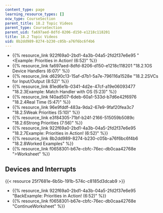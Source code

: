 ```yaml
---
content_type: page
learning_resource_types: []
ocw_type: CourseSection
parent_title: 18.2 Topic Videos
parent_type: CourseSection
parent_uid: fa697aed-8dfd-8206-d150-e1218c118201
title: 18.2 Topic Videos
uid: 8b2dd989-8274-b230-c05b-a76f6bc6f4b6
---
```


*   {{% resource_link 922f69a0-2bd1-4a3b-04a5-2fd2f37e6e95 "\<Example: Priorities in Action! (6:52)" %}}
*   {{% resource_link fa697aed-8dfd-8206-d150-e1218c118201 "18.2.1OS Device Handlers (6:07)" %}}
*   {{% resource_link d6290c13-15af-d7b1-5a7e-796116a1528e "18.2.2SVCs for Input/Output (8:52)" %}}
*   {{% resource_link 81ed6e1b-0341-4d2e-47cf-a19e06093477 "18.2.3Example: Match Handler with OS (5:23)" %}}
*   {{% resource_link f40ad507-6deb-60a1-533d-b7d6e42f6976 "18.2.4Real Time (5:47)" %}}
*   {{% resource_link 96e9fddf-483a-9da2-67e9-9faf20fea3c7 "18.2.5Weak Priorities (5:10)" %}}
*   {{% resource_link e3f84305-71bf-b24f-2166-515059b5089c "18.2.6Strong Priorities (7:56)" %}}
*   {{% resource_link 922f69a0-2bd1-4a3b-04a5-2fd2f37e6e95 "18.2.7Example: Priorities in Action! (6:52)" %}}
*   {{% resource_link 8b2dd989-8274-b230-c05b-a76f6bc6f4b6 "18.2.8Worked Examples" %}}
*   {{% resource_link f0658301-b67e-cbfc-76ec-db0caa42768e "\>Worksheet" %}}

Devices and Interrupts
----------------------

{{< resource 25f7681e-6b5b-191b-574c-c8185d3dcab9 >}}

*   {{% resource_link 922f69a0-2bd1-4a3b-04a5-2fd2f37e6e95 "BackExample: Priorities in Action! (6:52)" %}}
*   {{% resource_link f0658301-b67e-cbfc-76ec-db0caa42768e "ContinueWorksheet" %}}
